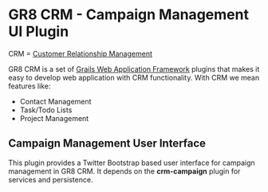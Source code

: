 # GR8 CRM - Campaign Management UI Plugin

CRM = [Customer Relationship Management](http://en.wikipedia.org/wiki/Customer_relationship_management)

GR8 CRM is a set of [Grails Web Application Framework](http://www.grails.org/)
plugins that makes it easy to develop web application with CRM functionality.
With CRM we mean features like:

- Contact Management
- Task/Todo Lists
- Project Management


## Campaign Management User Interface
This plugin provides a Twitter Bootstrap based user interface for campaign management in GR8 CRM.
It depends on the **crm-campaign** plugin for services and persistence.
